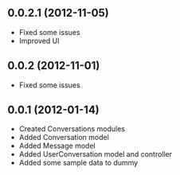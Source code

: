 0.0.2.1 (2012-11-05)
-
* Fixed some issues
* Improved UI

0.0.2 (2012-11-01)
-
* Fixed some issues

0.0.1 (2012-01-14)
-
* Created Conversations modules
* Added Conversation model
* Added Message model
* Added UserConversation model and controller
* Added some sample data to dummy
